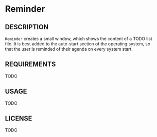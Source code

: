 Reminder
========


## DESCRIPTION

`Reminder` creates a small window, which shows the content of a TODO list file.
It is best added to the auto-start section of the operating system, so that the
user is reminded of their agenda on every system start.

## REQUIREMENTS

TODO

## USAGE

TODO

## LICENSE

TODO
